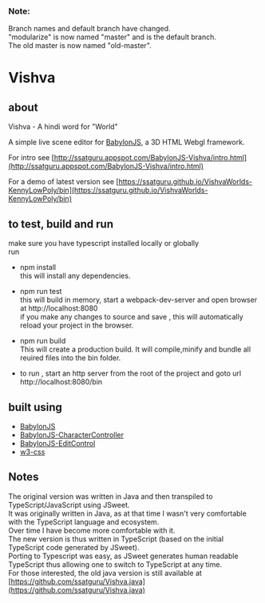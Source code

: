 ### Note:  
Branch names and default branch have changed.  
"modularize" is now named "master" and is the default branch.  
The old master is now named "old-master".

# Vishva

## about

Vishva - A hindi word for "World"

A simple live scene editor for [BabylonJS](http://www.babylonjs.com/), a 3D HTML Webgl framework.

For intro see [http://ssatguru.appspot.com/BabylonJS-Vishva/intro.html](http://ssatguru.appspot.com/BabylonJS-Vishva/intro.html)

For a demo of latest version see [https://ssatguru.github.io/VishvaWorlds-KennyLowPoly/bin](https://ssatguru.github.io/VishvaWorlds-KennyLowPoly/bin)

## to test, build and run

make sure you have typescript installed locally or globally  
run

- npm install  
  this will install any dependencies.

- npm run test  
  this will build in memory, start a webpack-dev-server and open browser at http://localhost:8080  
  if you make any changes to source and save , this will automatically reload your project in the browser.

- npm run build  
  This will create a production build. It will compile,minify and bundle all reuired files into the bin folder.

- to run , start an http server from the root of the project and goto url http://localhost:8080/bin

## built using

- [BabylonJS](http://www.babylonjs.com/)
- [BabylonJS-CharacterController](https://github.com/ssatguru/BabylonJS-CharacterController)
- [BabylonJS-EditControl](https://github.com/ssatguru/BabylonJS-EditControl)
- [w3-css](https://www.w3schools.com/w3css/)

## Notes

The original version was written in Java and then transpiled to TypeScript/JavaScript using JSweet.  
It was originally written in Java, as at that time I wasn't very comfortable with the TypeScript language and ecosystem.  
Over time I have become more comfortable with it.  
The new version is thus written in TypeScript (based on the initial TypeScript code generated by JSweet).  
Porting to Typescript was easy, as JSweet generates human readable TypeScript thus allowing one to switch to TypeScript at any time.  
For those interested, the old java version is still available at [https://github.com/ssatguru/Vishva.java](https://github.com/ssatguru/Vishva.java)

